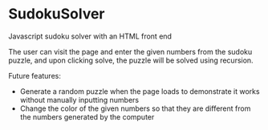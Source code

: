 SudokuSolver
============

Javascript sudoku solver with an HTML front end

The user can visit the page and enter the given numbers from the sudoku puzzle, and upon clicking solve, the puzzle will be solved using recursion. 

Future features: 
- Generate a random puzzle when the page loads to demonstrate it works without manually inputting numbers
- Change the color of the given numbers so that they are different from the numbers generated by the computer

